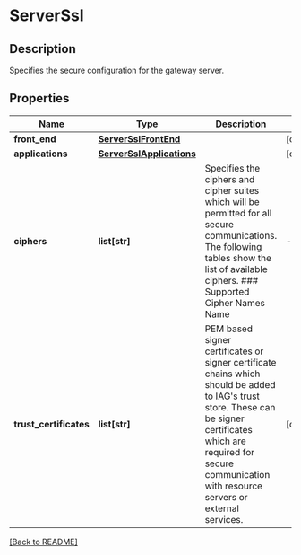# ServerSsl

## Description

Specifies the secure configuration for the gateway server.


## Properties

Name | Type | Description | Notes
------------ | ------------- | ------------- | -------------
**front_end** | [**ServerSslFrontEnd**](ServerSslFrontEnd.md) |  | [optional] 
**applications** | [**ServerSslApplications**](ServerSslApplications.md) |  | [optional] 
**ciphers** | **list[str]** | Specifies the ciphers and cipher suites which will be permitted for all secure communications.  The following tables show the list of available ciphers.  ### Supported Cipher Names  Name | ---- | TLS_DHE_PSK_WITH_AES_128_CCM_8 | TLS_DHE_PSK_WITH_AES_128_CCM | TLS_DHE_PSK_WITH_AES_256_CCM_8 | TLS_DHE_PSK_WITH_AES_256_CCM | TLS_DHE_RSA_WITH_AES_128_CCM_8 | TLS_DHE_RSA_WITH_AES_128_CCM | TLS_DHE_RSA_WITH_AES_128_GCM_SHA256 | TLS_DHE_RSA_WITH_AES_256_CCM_8 | TLS_DHE_RSA_WITH_AES_256_CCM | TLS_DHE_RSA_WITH_AES_256_GCM_SHA384 | TLS_ECDHE_ECDSA_WITH_3DES_EDE_CBC_SHA | TLS_ECDHE_ECDSA_WITH_AES_128_CBC_SHA256 | TLS_ECDHE_ECDSA_WITH_AES_128_CBC_SHA | TLS_ECDHE_ECDSA_WITH_AES_128_CCM_8 | TLS_ECDHE_ECDSA_WITH_AES_128_GCM_SHA256 | TLS_ECDHE_ECDSA_WITH_AES_256_CBC_SHA384 | TLS_ECDHE_ECDSA_WITH_AES_256_CBC_SHA | TLS_ECDHE_ECDSA_WITH_AES_256_GCM_SHA384 | TLS_ECDHE_ECDSA_WITH_RC4_128_SHA | TLS_ECDHE_RSA_WITH_3DES_EDE_CBC_SHA | TLS_ECDHE_RSA_WITH_AES_128_CBC_SHA256 | TLS_ECDHE_RSA_WITH_AES_128_CBC_SHA | TLS_ECDHE_RSA_WITH_AES_128_GCM_SHA256 | TLS_ECDHE_RSA_WITH_AES_256_CBC_SHA384 | TLS_ECDHE_RSA_WITH_AES_256_CBC_SHA | TLS_ECDHE_RSA_WITH_AES_256_GCM_SHA384 | TLS_ECDHE_RSA_WITH_RC4_128_SHA | TLS_PSK_WITH_AES_128_CCM_8 | TLS_PSK_WITH_AES_128_CCM | TLS_PSK_WITH_AES_256_CCM_8 | TLS_PSK_WITH_AES_256_CCM | TLS_RSA_EXPORT1024_WITH_DES_CBC_SHA | TLS_RSA_EXPORT1024_WITH_RC4_56_SHA | TLS_RSA_EXPORT_WITH_RC2_CBC_40_MD5 | TLS_RSA_EXPORT_WITH_RC4_40_MD5 | TLS_RSA_WITH_3DES_EDE_CBC_SHA | TLS_RSA_WITH_AES_128_CBC_SHA256 | TLS_RSA_WITH_AES_128_CBC_SHA | TLS_RSA_WITH_AES_128_CCM_8 | TLS_RSA_WITH_AES_128_CCM | TLS_RSA_WITH_AES_128_GCM_SHA256 | TLS_RSA_WITH_AES_256_CBC_SHA256 | TLS_RSA_WITH_AES_256_CBC_SHA | TLS_RSA_WITH_AES_256_CCM_8 | TLS_RSA_WITH_AES_256_CCM | TLS_RSA_WITH_AES_256_GCM_SHA384 | TLS_RSA_WITH_DES_CBC_SHA | TLS_RSA_WITH_NULL_MD5 | TLS_RSA_WITH_NULL_NULL | TLS_RSA_WITH_NULL_SHA | TLS_RSA_WITH_RC4_128_MD5 | TLS_RSA_WITH_RC4_128_SHA | TLS_RSA_WITH_NULL_SHA256 | TLS_ECDHE_ECDSA_WITH_NULL_SHA | TLS_ECDHE_RSA_WITH_NULL_SHA |  ### Supported TLSv1.3 Cipher Names  Name | ---- | TLS_AES_128_GCM_SHA256 | TLS_AES_256_GCM_SHA384 | TLS_CHACHA20_POLY1305_SHA256 | TLS_AES_128_CCM_SHA256 | TLS_AES_128_CCM_8_SHA256 |  | [optional] 
**trust_certificates** | **list[str]** | PEM based signer certificates or signer certificate chains which  should be added to IAG&#39;s trust store. These can be signer  certificates which are required for secure communication with  resource servers or external services.  | [optional] 

[[Back to README]](../README.md)



